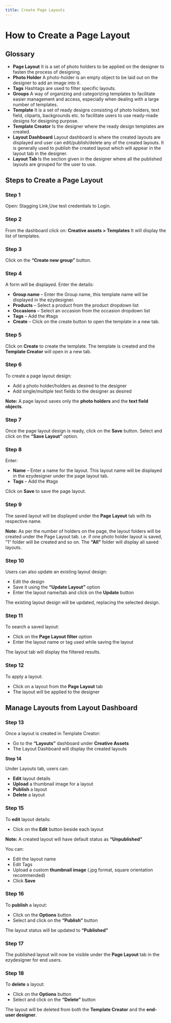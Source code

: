 ```yaml
---
title: Create Page Layouts
---
```

# **How to Create a Page Layout**

## **Glossary**

* **Page Layout**
   It is a set of photo holders to be applied on the designer to fasten the process of designing.
* **Photo Holder**
   A photo-holder is an empty object to be laid out on the designer to add an image into it.
* **Tags**
   Hashtags are used to filter specific layouts.
* **Groups**
   A way of organizing and categorizing templates to facilitate easier management and access, especially when dealing with a large number of templates.
* **Template**
   It is a set of ready designs consisting of photo holders, text field, cliparts, backgrounds etc. to facilitate users to use ready-made designs for designing purpose.
* **Template Creator**
   Is the designer where the ready design templates are created.
* **Layout Dashboard**
   Layout dashboard is where the created layouts are displayed and user can edit/publish/delete any of the created layouts. It is generally used to publish the created layout which will appear in the layout tab in the designer.
* **Layout Tab**
   Is the section given in the designer where all the published layouts are grouped for the user to use.

## **Steps to Create a Page Layout**

### **Step 1**

Open: Stagging Link[
](https://stagingadmin.ezycreate.com) Use test credentials to Login.

### **Step 2**

From the dashboard click on:
 **Creative assets > Templates**
 It will display the list of templates.

### **Step 3**

Click on the **“Create new group”** button.

### **Step 4**

A form will be displayed. Enter the details:

* **Group name** – Enter the Group name, this template name will be displayed in the ezydesigner.
* **Products** – Select a product from the product dropdown list
* **Occasions** – Select an occasion from the occasion dropdown list
* **Tags** – Add the #tags
* **Create** – Click on the create button to open the template in a new tab.

### **Step 5**

Click on **Create** to create the template.
 The template is created and the **Template Creator** will open in a new tab.

### **Step 6**

To create a page layout design:

* Add a photo holder/holders as desired to the designer
* Add single/multiple text fields to the designer as desired

**Note:** A page layout saves only the **photo holders** and the **text field objects**.

### **Step 7**

Once the page layout design is ready, click on the **Save** button.
 Select and click on the **“Save Layout”** option.

### **Step 8**

Enter:

* **Name** – Enter a name for the layout. This layout name will be displayed in the ezydesigner under the page layout tab.
* **Tags** – Add the #tags

Click on **Save** to save the page layout.

### **Step 9**

The saved layout will be displayed under the **Page Layout** tab with its respective name.

**Note:**
 As per the number of holders on the page, the layout folders will be created under the Page Layout tab.
 i.e. if one photo holder layout is saved, “1” folder will be created and so on.
 The **“All”** folder will display all saved layouts.

### **Step 10**

Users can also update an existing layout design:

* Edit the design
* Save it using the **“Update Layout”** option
* Enter the layout name/tab and click on the **Update** button

The existing layout design will be updated, replacing the selected design.

### **Step 11**

To search a saved layout:

* Click on the **Page Layout filter** option
* Enter the layout name or tag used while saving the layout

The layout tab will display the filtered results.

### **Step 12**

To apply a layout:

* Click on a layout from the **Page Layout** tab
* The layout will be applied to the designer

## **Manage Layouts from Layout Dashboard**

### **Step 13**

Once a layout is created in Template Creator:

* Go to the **“Layouts”** dashboard under **Creative Assets**
* The Layout Dashboard will display the created layouts

**Step 14**

Under Layouts tab, users can:

* **Edit** layout details
* **Upload** a thumbnail image for a layout
* **Publish** a layout
* **Delete** a layout

### **Step 15**

To **edit** layout details:

* Click on the **Edit** button beside each layout

**Note:** A created layout will have default status as **“Unpublished”**

You can:

* Edit the layout name
* Edit Tags
* Upload a custom **thumbnail image** (.jpg format, square orientation recommended)
* Click **Save**

### **Step 16**

To **publish** a layout:

* Click on the **Options** button
* Select and click on the **“Publish”** button

The layout status will be updated to **“Published”**

### **Step 17**

The published layout will now be visible under the **Page Layout** tab in the ezydesigner for end users.

### **Step 18**

To **delete** a layout:

* Click on the **Options** button
* Select and click on the **“Delete”** button

The layout will be deleted from both the **Template Creator** and the **end-user designer**.
